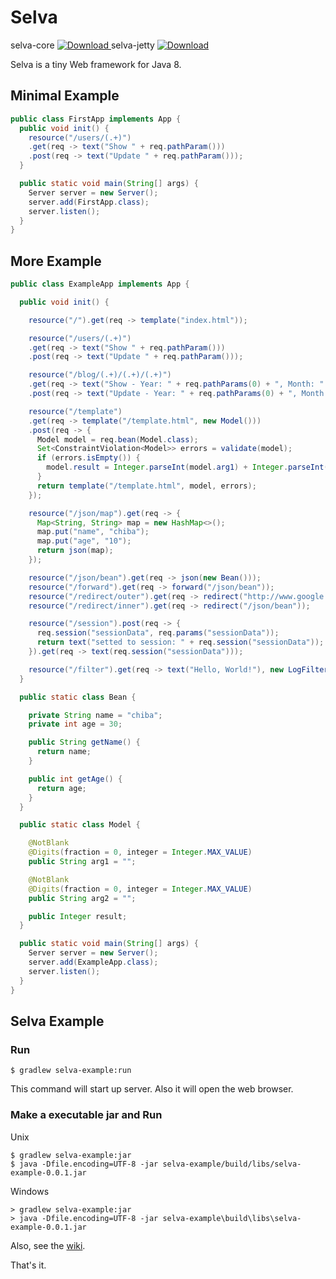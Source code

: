 
# Selva

selva-core [ ![Download](https://api.bintray.com/packages/chibat/maven/selva-core/images/download.svg) ](https://bintray.com/chibat/maven/selva-core/_latestVersion)
selva-jetty [ ![Download](https://api.bintray.com/packages/chibat/maven/selva-jetty/images/download.svg) ](https://bintray.com/chibat/maven/selva-jetty/_latestVersion)

Selva is a tiny Web framework for Java 8.

## Minimal Example 

```java
public class FirstApp implements App {
  public void init() {
    resource("/users/(.+)")
    .get(req -> text("Show " + req.pathParam()))
    .post(req -> text("Update " + req.pathParam()));
  }

  public static void main(String[] args) {
    Server server = new Server();
    server.add(FirstApp.class);
    server.listen();
  }
}
```

## More Example

```java
public class ExampleApp implements App {

  public void init() {

    resource("/").get(req -> template("index.html"));

    resource("/users/(.+)")
    .get(req -> text("Show " + req.pathParam()))
    .post(req -> text("Update " + req.pathParam()));

    resource("/blog/(.+)/(.+)/(.+)")
    .get(req -> text("Show - Year: " + req.pathParams(0) + ", Month: " + req.pathParams(1) + ", Day: " + req.pathParams(2)))
    .post(req -> text("Update - Year: " + req.pathParams(0) + ", Month: " + req.pathParams(1) + ", Day: " + req.pathParams(2)));

    resource("/template")
    .get(req -> template("/template.html", new Model()))
    .post(req -> {
      Model model = req.bean(Model.class);
      Set<ConstraintViolation<Model>> errors = validate(model);
      if (errors.isEmpty()) {
        model.result = Integer.parseInt(model.arg1) + Integer.parseInt(model.arg2);
      }
      return template("/template.html", model, errors);
    });

    resource("/json/map").get(req -> {
      Map<String, String> map = new HashMap<>();
      map.put("name", "chiba");
      map.put("age", "10");
      return json(map);
    });

    resource("/json/bean").get(req -> json(new Bean()));
    resource("/forward").get(req -> forward("/json/bean"));
    resource("/redirect/outer").get(req -> redirect("http://www.google.com"));
    resource("/redirect/inner").get(req -> redirect("/json/bean"));

    resource("/session").post(req -> {
      req.session("sessionData", req.params("sessionData"));
      return text("setted to session: " + req.session("sessionData"));
    }).get(req -> text(req.session("sessionData")));

    resource("/filter").get(req -> text("Hello, World!"), new LogFilter());
  }

  public static class Bean {

    private String name = "chiba";
    private int age = 30;

    public String getName() {
      return name;
    }

    public int getAge() {
      return age;
    }
  }

  public static class Model {

    @NotBlank
    @Digits(fraction = 0, integer = Integer.MAX_VALUE)
    public String arg1 = "";

    @NotBlank
    @Digits(fraction = 0, integer = Integer.MAX_VALUE)
    public String arg2 = "";

    public Integer result;
  }

  public static void main(String[] args) {
    Server server = new Server();
    server.add(ExampleApp.class);
    server.listen();
  }
}
```

## Selva Example

### Run

```
$ gradlew selva-example:run
```

This command will start up server.
Also it will open the web browser.

### Make a executable jar and Run

Unix
```
$ gradlew selva-example:jar
$ java -Dfile.encoding=UTF-8 -jar selva-example/build/libs/selva-example-0.0.1.jar
```
Windows
```
> gradlew selva-example:jar
> java -Dfile.encoding=UTF-8 -jar selva-example\build\libs\selva-example-0.0.1.jar
```

Also, see the [wiki](https://github.com/chibat/selva/wiki).

That's it.

